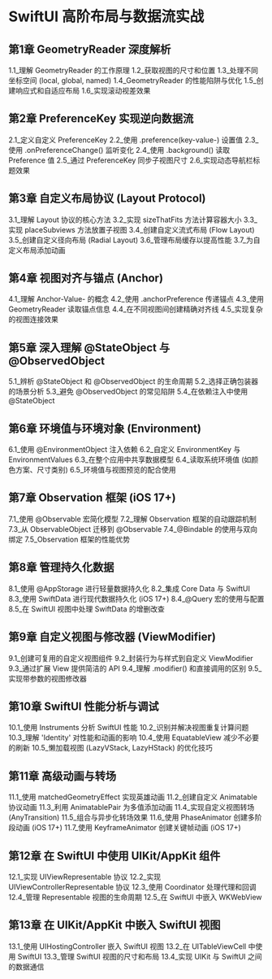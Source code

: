 # SwiftUI 高阶布局与数据流实战

## 第1章 GeometryReader 深度解析
1.1_理解 GeometryReader 的工作原理
1.2_获取视图的尺寸和位置
1.3_处理不同坐标空间 (local, global, named)
1.4_GeometryReader 的性能陷阱与优化
1.5_创建响应式和自适应布局
1.6_实现滚动视差效果

## 第2章 PreferenceKey 实现逆向数据流
2.1_定义自定义 PreferenceKey
2.2_使用 .preference(key-value-) 设置值
2.3_使用 .onPreferenceChange() 监听变化
2.4_使用 .background() 读取 Preference 值
2.5_通过 PreferenceKey 同步子视图尺寸
2.6_实现动态导航栏标题效果

## 第3章 自定义布局协议 (Layout Protocol)
3.1_理解 Layout 协议的核心方法
3.2_实现 sizeThatFits 方法计算容器大小
3.3_实现 placeSubviews 方法放置子视图
3.4_创建自定义流式布局 (Flow Layout)
3.5_创建自定义径向布局 (Radial Layout)
3.6_管理布局缓存以提高性能
3.7_为自定义布局添加动画

## 第4章 视图对齐与锚点 (Anchor)
4.1_理解 Anchor-Value- 的概念
4.2_使用 .anchorPreference 传递锚点
4.3_使用 GeometryReader 读取锚点信息
4.4_在不同视图间创建精确对齐线
4.5_实现复杂的视图连接效果

## 第5章 深入理解 @StateObject 与 @ObservedObject
5.1_辨析 @StateObject 和 @ObservedObject 的生命周期
5.2_选择正确包装器的场景分析
5.3_避免 @ObservedObject 的常见陷阱
5.4_在依赖注入中使用 @StateObject

## 第6章 环境值与环境对象 (Environment)
6.1_使用 @EnvironmentObject 注入依赖
6.2_自定义 EnvironmentKey 与 EnvironmentValues
6.3_在整个应用中共享数据模型
6.4_读取系统环境值 (如颜色方案、尺寸类别)
6.5_环境值与视图预览的配合使用

## 第7章 Observation 框架 (iOS 17+)
7.1_使用 @Observable 宏简化模型
7.2_理解 Observation 框架的自动跟踪机制
7.3_从 ObservableObject 迁移到 @Observable
7.4_@Bindable 的使用与双向绑定
7.5_Observation 框架的性能优势

## 第8章 管理持久化数据
8.1_使用 @AppStorage 进行轻量数据持久化
8.2_集成 Core Data 与 SwiftUI
8.3_使用 SwiftData 进行现代数据持久化 (iOS 17+)
8.4_@Query 宏的使用与配置
8.5_在 SwiftUI 视图中处理 SwiftData 的增删改查

## 第9章 自定义视图与修改器 (ViewModifier)
9.1_创建可复用的自定义视图组件
9.2_封装行为与样式到自定义 ViewModifier
9.3_通过扩展 View 提供简洁的 API
9.4_理解 .modifier() 和直接调用的区别
9.5_实现带参数的视图修改器

## 第10章 SwiftUI 性能分析与调试
10.1_使用 Instruments 分析 SwiftUI 性能
10.2_识别并解决视图重复计算问题
10.3_理解 'Identity' 对性能和动画的影响
10.4_使用 EquatableView 减少不必要的刷新
10.5_懒加载视图 (LazyVStack, LazyHStack) 的优化技巧

## 第11章 高级动画与转场
11.1_使用 matchedGeometryEffect 实现英雄动画
11.2_创建自定义 Animatable 协议动画
11.3_利用 AnimatablePair 为多值添加动画
11.4_实现自定义视图转场 (AnyTransition)
11.5_组合与异步化转场效果
11.6_使用 PhaseAnimator 创建多阶段动画 (iOS 17+)
11.7_使用 KeyframeAnimator 创建关键帧动画 (iOS 17+)

## 第12章 在 SwiftUI 中使用 UIKit/AppKit 组件
12.1_实现 UIViewRepresentable 协议
12.2_实现 UIViewControllerRepresentable 协议
12.3_使用 Coordinator 处理代理和回调
12.4_管理 Representable 视图的生命周期
12.5_在 SwiftUI 中嵌入 WKWebView

## 第13章 在 UIKit/AppKit 中嵌入 SwiftUI 视图
13.1_使用 UIHostingController 嵌入 SwiftUI 视图
13.2_在 UITableViewCell 中使用 SwiftUI
13.3_管理 SwiftUI 视图的尺寸和布局
13.4_实现 UIKit 与 SwiftUI 之间的数据通信